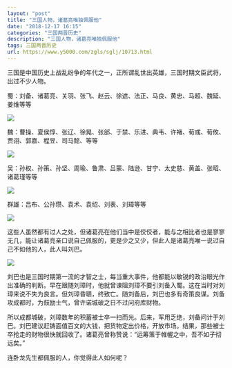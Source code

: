 ```yaml
---
layout: "post"
title: "三国人物，诸葛亮唯独佩服他"
date: "2018-12-17 16:15"
categories: "三国两晋历史"
description: "三国人物，诸葛亮唯独佩服他"
tags: 三国两晋历史
url: https://www.y5000.com/zgls/sglj/10713.html
---
```






三国是中国历史上战乱纷争的年代之一，正所谓乱世出英雄，三国时期文臣武将，出过不少人物。

蜀：刘备、诸葛亮、关羽、张飞、赵云、徐遮、法正、马良、黄忠、马超、魏延、姜维等等

![](https://img.y5000.com/uploads/allimg/170114/1536416008-0.jpg)

魏：曹操、夏侯惇、张辽、徐晃、张郃、于禁、乐进、典韦、许褚、荀彧、荀攸、贾诩、郭嘉、程昱、司马懿、等等

![](https://img.y5000.com/uploads/allimg/170114/153641MD-1.jpg)

吴：孙权、孙策、孙坚、周瑜、鲁肃、吕蒙、陆逊、甘宁、太史慈、黄盖、张昭、诸葛瑾等等

![](https://img.y5000.com/uploads/allimg/170114/1536412555-2.jpg)

群雄：吕布、公孙瓒、袁术、袁绍、刘表、刘璋等等

![](https://img.y5000.com/uploads/allimg/170114/15364143D-3.jpg)

这些人虽然都有过人之处，但诸葛亮在他们当中是佼佼者，能与之相比者也是寥寥无几，能让诸葛亮亲口说自己佩服的，更是少之又少，但此人是诸葛亮唯一说过自己不如他的人，此人叫刘巴。

![](https://img.y5000.com/uploads/allimg/170114/15364150E-4.jpg)

刘巴也是三国时期第一流的才智之士，每当重大事件，他都能以敏锐的政治眼光作出准确的判断。早在跟随刘璋时，他就曾谏阻刘璋不要引刘备入蜀。这在当时对刘璋来说不失为良言。但刘璋昏聩，终致亡。随刘备后，刘巴也多有奇策良谋。刘备攻成都时，为鼓励士气，曾许诺城破之日不过问府库财物。

所以成都城破，刘璋数年的积蓄被士卒一扫而光。后来，军用乏绝，刘备问计于刘巴。刘巴建议赶铸面值百文的大钱，把货物定出价格，开放市场。结果，那些被士卒抢走的财物很快就回收了。诸葛亮曾称赞说：“运筹策于帷幄之中，吾不如子彻远矣。”

连卧龙先生都佩服的人，你觉得此人如何呢？
